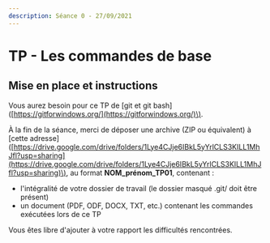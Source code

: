 ```yaml
---
description: Séance 0 - 27/09/2021
---
```


# TP - Les commandes de base

## Mise en place et instructions

Vous aurez besoin pour ce TP de \[git et git bash\]\([https://gitforwindows.org/](https://gitforwindows.org/)\).

À la fin de la séance, merci de déposer une archive \(ZIP ou équivalent\) à \[cette adresse\]\([https://drive.google.com/drive/folders/1Lye4CJje6IBkL5yYrlCLS3KILL1MhJfl?usp=sharing](https://drive.google.com/drive/folders/1Lye4CJje6IBkL5yYrlCLS3KILL1MhJfl?usp=sharing)\), au format **NOM\_prénom\_TP01**, contenant :

* l'intégralité de votre dossier de travail \(le dossier masqué .git/ doit être présent\)
* un document \(PDF, ODF, DOCX, TXT, etc.\) contenant les commandes exécutées lors de ce TP

Vous êtes libre d'ajouter à votre rapport les difficultés rencontrées.



